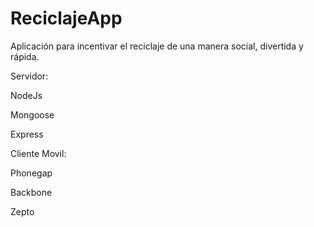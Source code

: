 ReciclajeApp
============

Aplicación para incentivar el reciclaje de una manera social, divertida y rápida.

Servidor:

NodeJs

Mongoose

Express

Cliente Movil:

Phonegap

Backbone

Zepto